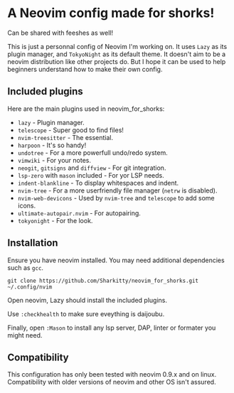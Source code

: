 # A Neovim config made for shorks!
Can be shared with feeshes as well!

This is just a personnal config of Neovim I'm working on. It uses `Lazy` as its plugin manager, and `TokyoNight` as its default theme. It doesn't aim to be a neovim distribution like other projects do. But I hope it can be used to help beginners understand how to make their own config.

## Included plugins
Here are the main plugins used in neovim_for_shorks:
- `lazy` - Plugin manager.
- `telescope` - Super good to find files!
- `nvim-treesitter` - The essential.
- `harpoon` - It's so handy!
- `undotree` - For a more powerfull undo/redo system.
- `vimwiki` - For your notes.
- `neogit`, `gitsigns` and `diffview`  - For git integration.
- `lsp-zero` with `mason` included - For yor LSP needs.
- `indent-blankline` - To display whitespaces and indent.
- `nvim-tree` - For a more userfriendly file manager (`netrw` is disabled).
- `nvim-web-devicons` - Used by `nvim-tree` and `telescope` to add some icons.
- `ultimate-autopair.nvim` - For autopairing.
- `tokyonight` - For the look.

## Installation
Ensure you have neovim installed. You may need additional dependencies such as `gcc`.
```
git clone https://github.com/Sharkitty/neovim_for_shorks.git ~/.config/nvim
```

Open neovim, Lazy should install the included plugins.

Use `:checkhealth` to make sure eveything is daijoubu.

Finally, open `:Mason` to install any lsp server, DAP, linter or formater you might need.


## Compatibility
This configuration has only been tested with neovim 0.9.x and on linux. Compatibility with older versions of neovim and other OS isn't assured.

